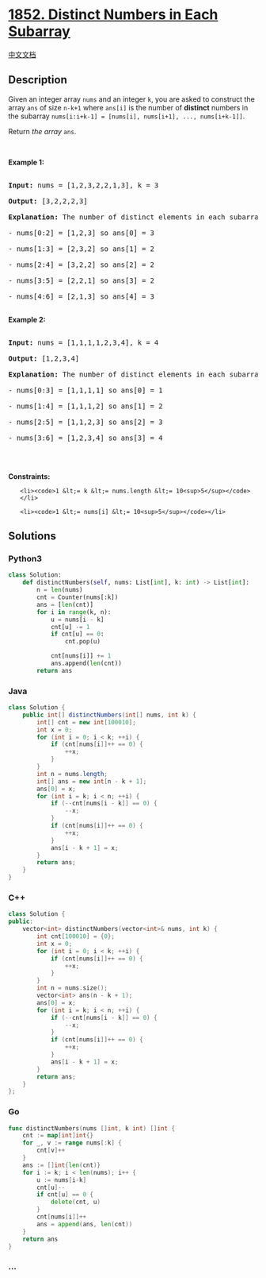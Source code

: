 # [1852. Distinct Numbers in Each Subarray](https://leetcode.com/problems/distinct-numbers-in-each-subarray)

[中文文档](/solution/1800-1899/1852.Distinct%20Numbers%20in%20Each%20Subarray/README.md)

## Description

<p>Given an integer array <code>nums</code> and an integer <code>k</code>, you are asked to construct the array <code>ans</code> of size <code>n-k+1</code> where <code>ans[i]</code> is the number of <strong>distinct</strong> numbers in the subarray <code>nums[i:i+k-1] = [nums[i], nums[i+1], ..., nums[i+k-1]]</code>.</p>

<p>Return <em>the array </em><code>ans</code>.</p>

<p>&nbsp;</p>

<p><strong class="example">Example 1:</strong></p>

<pre>

<strong>Input:</strong> nums = [1,2,3,2,2,1,3], k = 3

<strong>Output:</strong> [3,2,2,2,3]

<strong>Explanation: </strong>The number of distinct elements in each subarray goes as follows:

- nums[0:2] = [1,2,3] so ans[0] = 3

- nums[1:3] = [2,3,2] so ans[1] = 2

- nums[2:4] = [3,2,2] so ans[2] = 2

- nums[3:5] = [2,2,1] so ans[3] = 2

- nums[4:6] = [2,1,3] so ans[4] = 3

</pre>

<p><strong class="example">Example 2:</strong></p>

<pre>

<strong>Input:</strong> nums = [1,1,1,1,2,3,4], k = 4

<strong>Output:</strong> [1,2,3,4]

<strong>Explanation: </strong>The number of distinct elements in each subarray goes as follows:

- nums[0:3] = [1,1,1,1] so ans[0] = 1

- nums[1:4] = [1,1,1,2] so ans[1] = 2

- nums[2:5] = [1,1,2,3] so ans[2] = 3

- nums[3:6] = [1,2,3,4] so ans[3] = 4

</pre>

<p>&nbsp;</p>

<p><strong>Constraints:</strong></p>

<ul>

    <li><code>1 &lt;= k &lt;= nums.length &lt;= 10<sup>5</sup></code></li>

    <li><code>1 &lt;= nums[i] &lt;= 10<sup>5</sup></code></li>

</ul>

## Solutions

<!-- tabs:start -->

### **Python3**

```python
class Solution:
    def distinctNumbers(self, nums: List[int], k: int) -> List[int]:
        n = len(nums)
        cnt = Counter(nums[:k])
        ans = [len(cnt)]
        for i in range(k, n):
            u = nums[i - k]
            cnt[u] -= 1
            if cnt[u] == 0:
                cnt.pop(u)

            cnt[nums[i]] += 1
            ans.append(len(cnt))
        return ans
```

### **Java**

```java
class Solution {
    public int[] distinctNumbers(int[] nums, int k) {
        int[] cnt = new int[100010];
        int x = 0;
        for (int i = 0; i < k; ++i) {
            if (cnt[nums[i]]++ == 0) {
                ++x;
            }
        }
        int n = nums.length;
        int[] ans = new int[n - k + 1];
        ans[0] = x;
        for (int i = k; i < n; ++i) {
            if (--cnt[nums[i - k]] == 0) {
                --x;
            }
            if (cnt[nums[i]]++ == 0) {
                ++x;
            }
            ans[i - k + 1] = x;
        }
        return ans;
    }
}
```

### **C++**

```cpp
class Solution {
public:
    vector<int> distinctNumbers(vector<int>& nums, int k) {
        int cnt[100010] = {0};
        int x = 0;
        for (int i = 0; i < k; ++i) {
            if (cnt[nums[i]]++ == 0) {
                ++x;
            }
        }
        int n = nums.size();
        vector<int> ans(n - k + 1);
        ans[0] = x;
        for (int i = k; i < n; ++i) {
            if (--cnt[nums[i - k]] == 0) {
                --x;
            }
            if (cnt[nums[i]]++ == 0) {
                ++x;
            }
            ans[i - k + 1] = x;
        }
        return ans;
    }
};
```

### **Go**

```go
func distinctNumbers(nums []int, k int) []int {
	cnt := map[int]int{}
	for _, v := range nums[:k] {
		cnt[v]++
	}
	ans := []int{len(cnt)}
	for i := k; i < len(nums); i++ {
		u := nums[i-k]
		cnt[u]--
		if cnt[u] == 0 {
			delete(cnt, u)
		}
		cnt[nums[i]]++
		ans = append(ans, len(cnt))
	}
	return ans
}
```

### **...**

```

```

<!-- tabs:end -->

